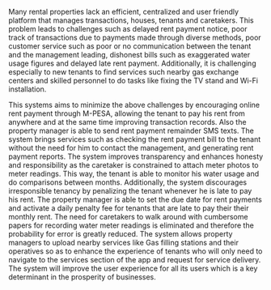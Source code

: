 Many rental properties lack an efficient, centralized and user friendly platform that manages transactions, houses, tenants and caretakers. This problem leads to challenges such as delayed rent payment notice, poor track of transactions due to payments made through diverse methods, poor customer service such as poor or no communication between the tenant and the management leading, dishonest bills such as exaggerated water usage figures and delayed late rent payment. Additionally, it is challenging especially to new tenants to find services such nearby gas exchange centers and skilled personnel to do tasks like fixing the TV stand and Wi-Fi installation.

This systems aims to minimize the above challenges by encouraging online rent payment through M-PESA, allowing the tenant to pay his rent from anywhere and at the same time improving transaction records. Also the property manager is able to send rent payment remainder SMS texts. The system brings services such as checking the rent payment bill to the tenant without the need for him to contact the management, and generating rent payment reports. The system improves transparency and enhances honesty and responsibility as the caretaker is constrained to attach meter photos to meter readings. This way, the tenant is able to monitor his water usage and do comparisons between months. Additionally, the system discourages irresponsible tenancy by penalizing the tenant whenever he is late to pay his rent. The property manager is able to set the due date for rent payments and activate a daily penalty fee for tenants that are late to pay their their monthly rent. The need for caretakers to walk around with cumbersome papers for recording water meter readings is eliminated and therefore the probability for error is greatly reduced. The system allows property managers to upload nearby services like Gas filling stations and their operatives so as to enhance the experience of tenants who will only need to navigate to the services section of the app and request for service delivery. The system will improve the user experience for all its users which is a key determinant in the prosperity of businesses.
